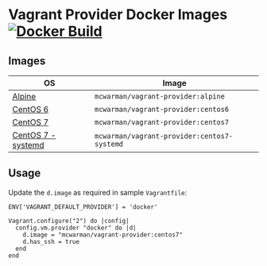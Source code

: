 # Vagrant Provider Docker Images [![Docker Build](https://img.shields.io/docker/automated/mcwarman/interlok-hello-world.svg)](https://hub.docker.com/r/mcwarman/vagrant-provider/)

## Images

| OS                                    | Image                                       |
|---------------------------------------|---------------------------------------------|
| [Alpine](alpine)                      | `mcwarman/vagrant-provider:alpine`          |
| [CentOS 6](centos6)                   | `mcwarman/vagrant-provider:centos6`         |
| [CentOS 7](centos7/ssh)               | `mcwarman/vagrant-provider:centos7`         |
| [CentOS 7 - systemd](centos7/systemd) | `mcwarman/vagrant-provider:centos7-systemd` |

## Usage

Update the `d.image` as required in sample `Vagrantfile`:
```
ENV['VAGRANT_DEFAULT_PROVIDER'] = 'docker'

Vagrant.configure("2") do |config|
  config.vm.provider "docker" do |d|
    d.image = "mcwarman/vagrant-provider:centos7"
    d.has_ssh = true
  end
end
